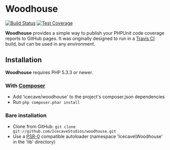 # Woodhouse

[![Build Status](https://secure.travis-ci.org/IcecaveStudios/woodhouse.png)](http://travis-ci.org/IcecaveStudios/woodhouse)
[![Test Coverage](http://icecavestudios.github.com/woodhouse/coverage-report/coverage.png)](http://icecavestudios.github.com/woodhouse/coverage-report/index.html)

**Woodhouse** provides a simple way to publish your PHPUnit code coverage reports to GitHub pages. It was originally designed to run in a [Travis CI](http://travis-ci.org) build, but can be used in any environment.

## Installation

**Woodhouse** requires PHP 5.3.3 or newer.

### With [Composer](http://getcomposer.org/)

* Add 'icecave/woodhouse' to the project's composer.json dependencies
* Run `php composer.phar install`

### Bare installation

* Clone from GitHub: `git clone git://github.com/IcecaveStudios/woodhouse.git`
* Use a [PSR-0](https://github.com/php-fig/fig-standards/blob/master/accepted/PSR-0.md)
  compatible autoloader (namespace 'Icecave\Woodhouse' in the 'lib' directory)
